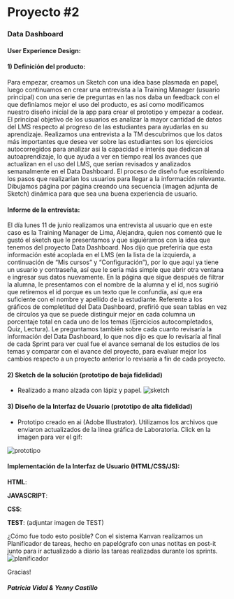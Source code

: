 
# Proyecto #2  
### Data Dashboard

#### User Experience Design:

#### 1) Definición del producto:
Para empezar, creamos un Sketch con una idea base plasmada en papel, luego continuamos en crear una entrevista a la Training Manager (usuario principal) con una serie de preguntas en las nos daba un feedback con el que definíamos mejor el uso del producto, es así como modificamos nuestro diseño inicial de la app para crear el prototipo y empezar a codear.
El principal objetivo de los usuarios es analizar la mayor cantidad de datos del LMS respecto al progreso de las estudiantes para ayudarlas en su aprendizaje.
Realizamos una entrevista a la TM descubrimos que los datos más importantes que desea ver sobre las estudiantes son los ejercicios autocorregidos para analizar asi la capacidad e interés que dedican al autoaprendizaje, lo que ayuda a ver en tiempo real los avances que actualizan en el uso del LMS, que serían revisados y analizados semanalmente en el Data Dashboard. 
El proceso de diseño fue escribiendo los pasos que realizarían los usuarios para llegar a la información relevante. Dibujamos página por página creando una secuencia (imagen adjunta de Sketch) dinámica para que sea una buena experiencia de usuario.

#### Informe de la entrevista:
El día lunes 11 de junio realizamos una entrevista al usuario que en este caso es la Training Manager de Lima, Alejandra, quien nos comentó que le gustó el sketch que le presentamos y que siguiéramos con la idea que tenemos del proyecto Data Dashboard.
Nos dijo que preferiría que esta información esté acoplada en el LMS (en la lista de la izquierda, a continuación de “Mis cursos” y “Configuración”), por lo que aquí ya tiene un usuario y contraseña, así que le sería más simple que abrir otra ventana e ingresar sus datos nuevamente.
En la página que sigue después de filtrar la alumna, le presentamos con el nombre de la alumna y el id, nos sugirió que retiremos el id porque es un texto que le confundía, así que era suficiente con el nombre y apellido de la estudiante.
Referente a los gráficos de completitud del Data Dashboard, prefirió que sean tablas en vez de círculos ya que se puede distinguir mejor en cada columna un porcentaje total en cada uno de los temas (Ejercicios autocompletados, Quiz, Lectura).
Le preguntamos también sobre cada cuanto revisaría la información del Data Dashboard, lo que nos dijo es que lo revisaría al final de cada Sprint para ver cual fue el avance semanal de los estudios de los temas y comparar con el avance del proyecto, para evaluar mejor los cambios respecto a un proyecto anterior lo revisaría a fin de cada proyecto.

#### 2) Sketch de la solución (prototipo de baja fidelidad)
- Realizado a mano alzada con lápiz y papel.
![sketch](https://github.com/PatriciaVidal/lim-2018-05-bc-core-pm-datadashboard/blob/ProyectoData/src/imagenes/sketch.gif?raw=true"title")

#### 3) Diseño de la Interfaz de Usuario (prototipo de alta fidelidad)
- Prototipo creado en ai (Adobe Illustrator). Utilizamos los archivos que enviaron actualizados de la línea gráfica de Laboratoria. 
Click en la imagen para ver el gif:

![prototipo](https://github.com/PatriciaVidal/lim-2018-05-bc-core-pm-datadashboard/blob/ProyectoData/src/imagenes/prototipo.gif?raw=true"title")



#### Implementación de la Interfaz de Usuario (HTML/CSS/JS):


**HTML**: 

**JAVASCRIPT**: 

**CSS**: 

**TEST**:
(adjuntar imagen de TEST)

¿Cómo fue todo esto posible?
Con el sistema Kanvan realizamos un Planificador de tareas, hecho en papelógrafo con unas notitas en post-it junto para ir actualizado a diario las tareas realizadas durante los sprints.
![planificador](https://github.com/PatriciaVidal/lim-2018-05-bc-core-pm-datadashboard/blob/ProyectoData/src/imagenes/planificador_infinito.gif?raw=true"title")


Gracias!
##### Patricia Vidal & Yenny Castillo
 